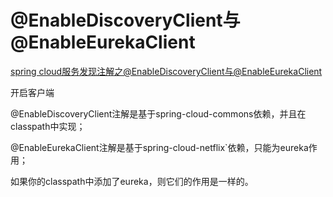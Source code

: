 


# @EnableDiscoveryClient与@EnableEurekaClient

[spring cloud服务发现注解之@EnableDiscoveryClient与@EnableEurekaClient](https://blog.csdn.net/u012734441/article/details/78256256?locationNum=1&fps=1)

开启客户端

@EnableDiscoveryClient注解是基于spring-cloud-commons依赖，并且在classpath中实现；

@EnableEurekaClient注解是基于spring-cloud-netflix`依赖，只能为eureka作用；

如果你的classpath中添加了eureka，则它们的作用是一样的。
